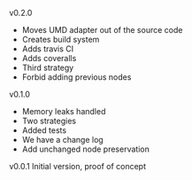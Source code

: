v0.2.0
* Moves UMD adapter out of the source code
* Creates build system
* Adds travis CI
* Adds coveralls
* Third strategy
* Forbid adding previous nodes

v0.1.0
* Memory leaks handled
* Two strategies
* Added tests
* We have a change log
* Add unchanged node preservation



v0.0.1
Initial version, proof of concept